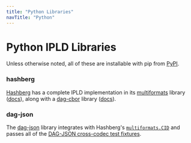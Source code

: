 ```yaml
---
title: "Python Libraries"
navTitle: "Python"
---
```


Python IPLD Libraries
=====================

Unless otherwise noted, all of these are installable with pip from [PyPI](https://pypi.org/).

### hashberg
[Hashberg](https://www.hashberg.io/) has a complete IPLD implementation in its [multiformats](https://github.com/hashberg-io/multiformats/) library ([docs](https://multiformats.readthedocs.io/)), along with a [dag-cbor](https://github.com/hashberg-io/dag-cbor/) library ([docs](https://dag-cbor.readthedocs.io/)).

### dag-json
The [dag-json](https://github.com/snarfed/dag-json) library integrates with Hashberg's [`multiformats.CID`](https://multiformats.readthedocs.io/en/latest/cid.html) and passes all of the [DAG-JSON cross-codec test fixtures](https://ipld.io/specs/codecs/dag-json/fixtures/cross-codec/).
